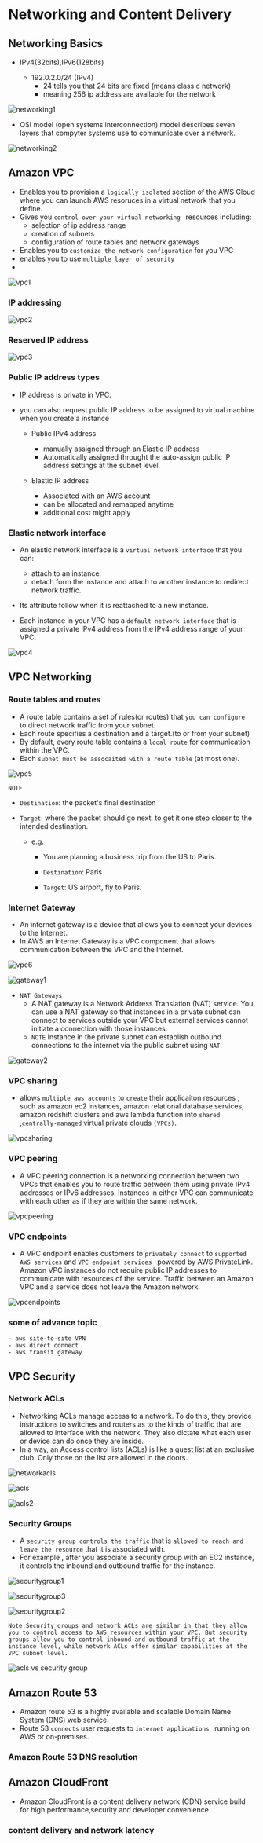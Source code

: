 # Networking and Content Delivery

## Networking Basics

- IPv4(32bits),IPv6(128bits)

    - 192.0.2.0/24 (IPv4) 
        - 24 tells you that 24 bits are fixed (means class c network)
        - meaning 256 ip address are available for the network
          
![networking1](https://github.com/anupmaharzn/intro-to-aws/assets/34486226/2b9320c1-de61-40d2-99f6-9c0e4496a207)

- OSI model (open systems interconnection) model describes seven layers that compyter systems use to communicate over a network.

![networking2](https://github.com/anupmaharzn/intro-to-aws/assets/34486226/2baee9c5-dcd5-4563-95bf-a3636cc6ac83)


## Amazon VPC

- Enables you to provision a `logically isolated` section of the AWS Cloud where you can launch AWS resoruces in a virtual network that you define.
- Gives you `control over your virtual networking ` resources including:
    - selection of ip address range
    - creation of subnets
    - configuration of route tables and network gateways
- Enables you to `customize the network configuration` for you VPC
- enables you to use `multiple layer of security`
- 
![vpc1](https://github.com/anupmaharzn/intro-to-aws/assets/34486226/99300dbd-4be9-4e48-a342-7f74aede914f)

### IP addressing

![vpc2](https://github.com/anupmaharzn/intro-to-aws/assets/34486226/1058bb3f-8dc4-493b-82e8-2a84f20ec4b4)

### Reserved IP address

![vpc3](https://github.com/anupmaharzn/intro-to-aws/assets/34486226/ac4d95e2-9042-4479-aec2-117f8801153b)

### Public IP address types
- IP address is private in VPC.
- you can also request public IP address to be assigned to virtual machine when you create a instance 

    - Public IPv4 address
        - manually assigned through an Elastic IP address
        - Automatically assigned throught the auto-assign public IP address settings at the subnet level.

    - Elastic IP address
        - Associated with an AWS account 
        - can be allocated and remapped anytime
        - additional cost might apply


### Elastic network interface

- An elastic network interface is a `virtual network interface` that you can:
    - attach to an instance.
    - detach form the instance and attach to another instance to redirect network traffic.

- Its attribute follow when it is reattached to a new instance.

- Each instance in your VPC has a `default network interface` that is assigned a private IPv4 address from the IPv4 address range of your VPC.
  
![vpc4](https://github.com/anupmaharzn/intro-to-aws/assets/34486226/017d200b-42ec-40a5-a4ae-ceb69b9a7f1a)


## VPC Networking

### Route tables and routes

- A route table contains a set of rules(or routes) that `you can configure ` to direct network traffic from your subnet.
- Each route specifies a destination and a target.(to or from your subnet)
- By default, every route table contains a `local route` for communication within the VPC.
- Each `subnet must be assocaited with a route table` (at most one).

![vpc5](https://github.com/anupmaharzn/intro-to-aws/assets/34486226/83459eac-4458-43b2-a88c-fe1ef7b05771)

`NOTE`
- `Destination`: the packet's final destination

- `Target`: where the packet should go next, to get it one step closer to the intended destination.

    - e.g.

        - You are planning a business trip from the US to Paris.

        - `Destination`: Paris
        - `Target`: US airport, fly to Paris.
      
### Internet Gateway

- An internet gateway is a device that allows you to connect your devices to the Internet.
- In AWS an Internet Gateway is a VPC component that allows communication between the VPC and the Internet.

![vpc6](https://github.com/anupmaharzn/intro-to-aws/assets/34486226/8b0537ad-9ea4-4f6e-bd72-2829f2efe875)

![gateway1](https://github.com/anupmaharzn/intro-to-aws/assets/34486226/925dada8-b8b4-4d9d-87e4-e641a0a16174)


- `NAT Gateways`
    - A NAT gateway is a Network Address Translation (NAT) service. You can use a NAT gateway so that instances in a private subnet can connect to services outside your VPC but external services cannot initiate a connection with those instances.
    - `NOTE` Instance in the private subnet can establish outbound connections to the internet via the public subnet using `NAT`.
  
 ![gateway2](https://github.com/anupmaharzn/intro-to-aws/assets/34486226/97d76f75-6f85-4b52-a7e4-3c09656b466d)


### VPC sharing
- allows `multiple aws accounts` to `create` their applicaiton resources , such as amazon ec2 instances, amazon relational database services, amazon redshift clusters and aws lambda function into `shared` ,`centrally-managed` virtual private clouds `(VPCs)`.

![vpcsharing](https://github.com/anupmaharzn/intro-to-aws/assets/34486226/a33047bf-7189-4e04-b199-28563dbd1ee5)

### VPC peering
- A VPC peering connection is a networking connection between two VPCs that enables you to route traffic between them using private IPv4 addresses or IPv6 addresses. Instances in either VPC can communicate with each other as if they are within the same network.

![vpcpeering](https://github.com/anupmaharzn/intro-to-aws/assets/34486226/eccba992-da3c-485d-8c33-c9eba9fe0852)

### VPC endpoints
- A VPC endpoint enables customers to ` privately connect ` to `supported AWS services` and `VPC endpoint services ` powered by AWS PrivateLink. Amazon VPC instances do not require public IP addresses to communicate with resources of the service. Traffic between an Amazon VPC and a service does not leave the Amazon network.

![vpcendpoints](https://github.com/anupmaharzn/intro-to-aws/assets/34486226/b59f12c8-4f73-4679-a93e-58e73091d055)


### some of advance topic
    - aws site-to-site VPN
    - aws direct connect
    - aws transit gateway

## VPC Security

### Network ACLs
- Networking ACLs manage access to a network. To do this, they provide instructions to switches and routers as to the kinds of traffic that are allowed to interface with the network. They also dictate what each user or device can do once they are inside.
- In a way, an Access control lists (ACLs) is like a guest list at an exclusive club. Only those on the list are allowed in the doors.

![networkacls](https://github.com/anupmaharzn/intro-to-aws/assets/34486226/9008585a-d3de-4810-bfe5-c886c8eb074f)

![acls](https://github.com/anupmaharzn/intro-to-aws/assets/34486226/c8d8e6b7-cec6-4a5c-89e6-499f5b0a1c26)

![acls2](https://github.com/anupmaharzn/intro-to-aws/assets/34486226/ee505ccd-82e2-456c-8c95-e2791872993a)


### Security Groups
- A `security group controls the traffic` that is `allowed to reach and leave the resource` that it is associated with.
- For example , after you associate a security group with an EC2 instance, it controls the inbound and outbound traffic for the instance.

![securitygroup1](https://github.com/anupmaharzn/intro-to-aws/assets/34486226/95e820bb-7808-4a04-89e9-dd6a3a2452a5)

![securitygroup3](https://github.com/anupmaharzn/intro-to-aws/assets/34486226/c40ea762-dbd2-4512-bef8-9b585ed1654c)

![securitygroup2](https://github.com/anupmaharzn/intro-to-aws/assets/34486226/2824b91b-6c05-4a12-9af3-38bc5ce3742a)


`Note:Security groups and network ACLs are similar in that they allow you to control access to AWS resources within your VPC. But security groups allow you to control inbound and outbound traffic at the instance level, while network ACLs offer similar capabilities at the VPC subnet level. `

![acls vs security group](https://github.com/anupmaharzn/intro-to-aws/assets/34486226/8065e4db-96b2-4a62-9c46-a4a334b7945f)

## Amazon Route 53

- Amazon route 53 is a highly available and scalable Domain Name System (DNS) web service.
- Route 53 `connects` user requests to `internet applications ` running on AWS or on-premises.

### Amazon Route 53 DNS resolution



## Amazon CloudFront

- Amazon CloudFront is a content delivery network (CDN) service build for high performance,security and developer convenience.

### content delivery and network latency



